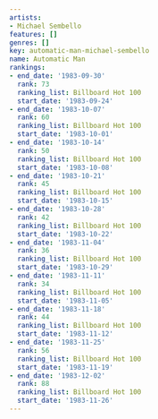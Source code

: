 ```yaml
---
artists:
- Michael Sembello
features: []
genres: []
key: automatic-man-michael-sembello
name: Automatic Man
rankings:
- end_date: '1983-09-30'
  rank: 73
  ranking_list: Billboard Hot 100
  start_date: '1983-09-24'
- end_date: '1983-10-07'
  rank: 60
  ranking_list: Billboard Hot 100
  start_date: '1983-10-01'
- end_date: '1983-10-14'
  rank: 50
  ranking_list: Billboard Hot 100
  start_date: '1983-10-08'
- end_date: '1983-10-21'
  rank: 45
  ranking_list: Billboard Hot 100
  start_date: '1983-10-15'
- end_date: '1983-10-28'
  rank: 42
  ranking_list: Billboard Hot 100
  start_date: '1983-10-22'
- end_date: '1983-11-04'
  rank: 36
  ranking_list: Billboard Hot 100
  start_date: '1983-10-29'
- end_date: '1983-11-11'
  rank: 34
  ranking_list: Billboard Hot 100
  start_date: '1983-11-05'
- end_date: '1983-11-18'
  rank: 44
  ranking_list: Billboard Hot 100
  start_date: '1983-11-12'
- end_date: '1983-11-25'
  rank: 56
  ranking_list: Billboard Hot 100
  start_date: '1983-11-19'
- end_date: '1983-12-02'
  rank: 88
  ranking_list: Billboard Hot 100
  start_date: '1983-11-26'
---
```


